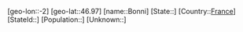 ﻿---
location: [46.97,-2]
type: City
tags:
- geo/City


SpocWebEntityId: 29269
isDeleted: false
confidential: public

---
[geo-lon::-2]
[geo-lat::46.97]
[name::Bonni]
[State::]
[Country::[France](geo/Continent/Europe/France.md)]
[StateId::]
[Population::]
[Unknown::]

